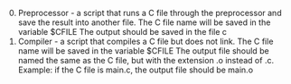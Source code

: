 0. Preprocessor - a script that runs a C file through the preprocessor and save the result into another file.
The C file name will be saved in the variable $CFILE
The output should be saved in the file c
1. Compiler - a script that compiles a C file but does not link.
The C file name will be saved in the variable $CFILE
The output file should be named the same as the C file, but with the extension .o instead of .c.
Example: if the C file is main.c, the output file should be main.o
